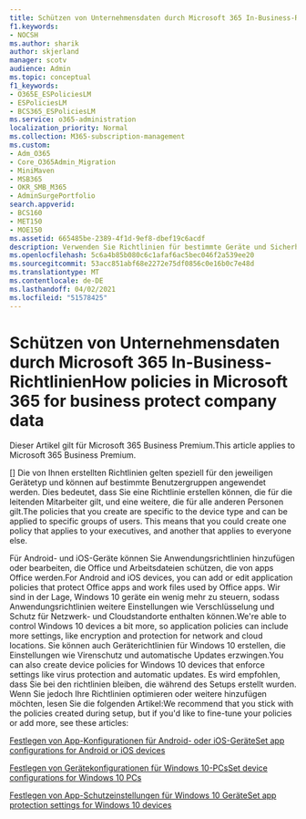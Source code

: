```yaml
---
title: Schützen von Unternehmensdaten durch Microsoft 365 In-Business-Richtlinien
f1.keywords:
- NOCSH
ms.author: sharik
author: skjerland
manager: scotv
audience: Admin
ms.topic: conceptual
f1_keywords:
- O365E_ESPoliciesLM
- ESPoliciesLM
- BCS365_ESPoliciesLM
ms.service: o365-administration
localization_priority: Normal
ms.collection: M365-subscription-management
ms.custom:
- Adm_O365
- Core_O365Admin_Migration
- MiniMaven
- MSB365
- OKR_SMB_M365
- AdminSurgePortfolio
search.appverid:
- BCS160
- MET150
- MOE150
ms.assetid: 665485be-2389-4f1d-9ef8-dbef19c6acdf
description: Verwenden Sie Richtlinien für bestimmte Geräte und Sicherheitsgruppen, um Unternehmensdaten auf den persönlichen Geräten der Benutzer zu schützen.
ms.openlocfilehash: 5c6a4b85b080c6c1afaf6ac5bec046f2a539ee20
ms.sourcegitcommit: 53acc851abf68e2272e75df0856c0e16b0c7e48d
ms.translationtype: MT
ms.contentlocale: de-DE
ms.lasthandoff: 04/02/2021
ms.locfileid: "51578425"
---
```

# <a name="how-policies-in-microsoft-365-for-business-protect-company-data"></a><span data-ttu-id="f358b-103">Schützen von Unternehmensdaten durch Microsoft 365 In-Business-Richtlinien</span><span class="sxs-lookup"><span data-stu-id="f358b-103">How policies in Microsoft 365 for business protect company data</span></span>

<span data-ttu-id="f358b-104">Dieser Artikel gilt für Microsoft 365 Business Premium.</span><span class="sxs-lookup"><span data-stu-id="f358b-104">This article applies to Microsoft 365 Business Premium.</span></span>

<span data-ttu-id="f358b-p101">[] Die von Ihnen erstellten Richtlinien gelten speziell für den jeweiligen Gerätetyp und können auf bestimmte Benutzergruppen angewendet werden. Dies bedeutet, dass Sie eine Richtlinie erstellen können, die für die leitenden Mitarbeiter gilt, und eine weitere, die für alle anderen Personen gilt.</span><span class="sxs-lookup"><span data-stu-id="f358b-p101">The policies that you create are specific to the device type and can be applied to specific groups of users. This means that you could create one policy that applies to your executives, and another that applies to everyone else.</span></span>
  
<span data-ttu-id="f358b-107">Für Android- und iOS-Geräte können Sie Anwendungsrichtlinien hinzufügen oder bearbeiten, die Office und Arbeitsdateien schützen, die von apps Office werden.</span><span class="sxs-lookup"><span data-stu-id="f358b-107">For Android and iOS devices, you can add or edit application policies that protect Office apps and work files used by Office apps.</span></span> <span data-ttu-id="f358b-108">Wir sind in der Lage, Windows 10 geräte ein wenig mehr zu steuern, sodass Anwendungsrichtlinien weitere Einstellungen wie Verschlüsselung und Schutz für Netzwerk- und Cloudstandorte enthalten können.</span><span class="sxs-lookup"><span data-stu-id="f358b-108">We're able to control Windows 10 devices a bit more, so application policies can include more settings, like encryption and protection for network and cloud locations.</span></span> <span data-ttu-id="f358b-109">Sie können auch Geräterichtlinien für Windows 10 erstellen, die Einstellungen wie Virenschutz und automatische Updates erzwingen.</span><span class="sxs-lookup"><span data-stu-id="f358b-109">You can also create device policies for Windows 10 devices that enforce settings like virus protection and automatic updates.</span></span> <span data-ttu-id="f358b-110">Es wird empfohlen, dass Sie bei den richtlinien bleiben, die während des Setups erstellt wurden. Wenn Sie jedoch Ihre Richtlinien optimieren oder weitere hinzufügen möchten, lesen Sie die folgenden Artikel:</span><span class="sxs-lookup"><span data-stu-id="f358b-110">We recommend that you stick with the policies created during setup, but if you'd like to fine-tune your policies or add more, see these articles:</span></span>
  
[<span data-ttu-id="f358b-111">Festlegen von App-Konfigurationen für Android- oder iOS-Geräte</span><span class="sxs-lookup"><span data-stu-id="f358b-111">Set app configurations for Android or iOS devices</span></span>](app-protection-settings-for-android-and-ios.md)
  
[<span data-ttu-id="f358b-112">Festlegen von Gerätekonfigurationen für Windows 10-PCs</span><span class="sxs-lookup"><span data-stu-id="f358b-112">Set device configurations for Windows 10 PCs</span></span>](protection-settings-for-windows-10-pcs.md)
  
[<span data-ttu-id="f358b-113">Festlegen von App-Schutzeinstellungen für Windows 10 Geräte</span><span class="sxs-lookup"><span data-stu-id="f358b-113">Set app protection settings for Windows 10 devices</span></span>](protection-settings-for-windows-10-devices.md)
  

